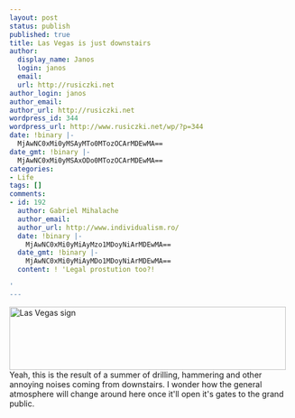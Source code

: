 ```yaml
---
layout: post
status: publish
published: true
title: Las Vegas is just downstairs
author:
  display_name: Janos
  login: janos
  email: 
  url: http://rusiczki.net
author_login: janos
author_email: 
author_url: http://rusiczki.net
wordpress_id: 344
wordpress_url: http://www.rusiczki.net/wp/?p=344
date: !binary |-
  MjAwNC0xMi0yMSAyMTo0MTozOCArMDEwMA==
date_gmt: !binary |-
  MjAwNC0xMi0yMSAxODo0MTozOCArMDEwMA==
categories:
- Life
tags: []
comments:
- id: 192
  author: Gabriel Mihalache
  author_email: 
  author_url: http://www.individualism.ro/
  date: !binary |-
    MjAwNC0xMi0yMiAyMzo1MDoyNiArMDEwMA==
  date_gmt: !binary |-
    MjAwNC0xMi0yMiAyMDo1MDoyNiArMDEwMA==
  content: ! 'Legal prostution too?!

'
---
```

<p><img src="http://www.rusiczki.net/blog/blogpics/las_vegas_downstairs.jpg" width="490" height="112" alt="Las Vegas sign" class="image" /><br />
Yeah, this is the result of a summer of drilling, hammering and other annoying noises coming from downstairs. I wonder how the general atmosphere will change around here once it'll open it's gates to the grand public.</p>
